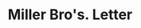 ---
doi: 10.7916/D8KH20C5
date_other: '1870'
date_other_textual: 1870-1879
form: correspondence
genre:
- Letters (correspondence)
name:
- Miller Bro's
object_in_context_url: https://biggert.cul.columbia.edu/items/view/ave_biggert_01070
subject_hierarchical_geographic:
- New York, New York, United States
subject_name:
- Miller Bro's
title: Miller Bro's. Letter
sort_title: Miller Bro's. Letter
call_number: ave_biggert_01070
coordinates:
- 40.71277777777778,-74.00583333333333
pid: ave_biggert_01070
identifiers: ave_biggert_01070
thumbnail: https://derivativo-3.library.columbia.edu/iiif/2/ldpd:344325/full/!256,256/0/native.jpg
permalink: "/biggert/ave_biggert_01070/"
layout: iiif-image-page
---